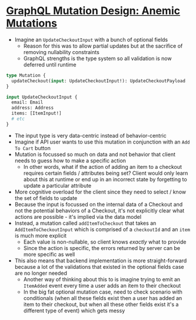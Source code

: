 # [GraphQL Mutation Design: Anemic Mutations](https://medium.com/@__xuorig__/graphql-mutation-design-anemic-mutations-dd107ba70496)

* Imagine an `UpdateCheckoutInput` with a bunch of optional fields
  * Reason for this was to allow partial updates but at the sacrifice of removing nullability constraints
  * GraphQL strengths is the type system so all validation is now deferred until runtime

```graphql
type Mutation {
  updateCheckout(input: UpdateCheckoutInput!): UpdateCheckoutPayload
}

input UpdateCheckoutInput {
  email: Email
  address: Address
  items: [ItemInput!]
  # etc
}
```

* The input type is very data-centric instead of behavior-centric
* Imagine if API user wants to use this mutation in conjunction with an `Add To Cart` button
* Mutation is focussed so much on data and not behavior that client needs to guess how to make a specific action
  * In other words, what if the action of adding an item to a checkout requires certain fields / attributes being set? Client would only learn about this at runtime or end up in an incorrect state by forgetting to update a particular attribute
* More cognitive overload for the client since they need to select / know the set of fields to update
* Because the input is focussed on the internal data of a Checkout and not the potential behaviors of a Checkout, it's not explicitly clear what actions are possible - it's implied via the data model
* Instead, a mutation called `addItemToCheckout` that takes an `AddItemToCheckoutInput` which is comprised of a `checkoutId` and an `item` is much more explicit
  * Each value is non-nullable, so client knows _exactly_ what to provide
  * Since the action is specific, the errors returned by server can be more specific as well
* This also means that backend implementation is more straight-forward because a lot of the validations that existed in the optional fields case are no longer needed
  * Another way of thinking about this to is imagine trying to emit an `ItemAdded` event every time a user adds an item to their checkout
  * In the big fat optional mutation case, need to check scenario with conditionals (when all these fields exist then a user has added an item to their checkout, but when all these other fields exist it's a different type of event) which gets messy